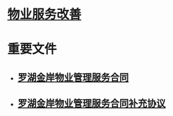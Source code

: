 
# [物业服务改善](/activity)

# 重要文件
- ## [罗湖金岸物业管理服务合同](/document/罗湖金岸物业管理服务合同.pdf)
- ## [罗湖金岸物业管理服务合同补充协议](/document/罗湖金岸物业管理服务合同补充协议.pdf)




<!--

# [业主寻找组织](/contact)
# 小区物业服务情况



## 清洁卫生

## 电梯

-->


